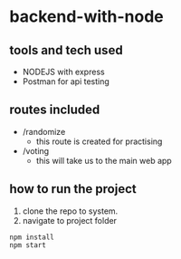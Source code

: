 # backend-with-node

## tools and tech used

- NODEJS with express
- Postman for api testing

## routes included

- /randomize 
    - this route is created for practising 
- /voting
    - this will take us to the main web app

## how to run the project
1. clone the repo to system.
2. navigate to project folder

```bash:
npm install
npm start
```
